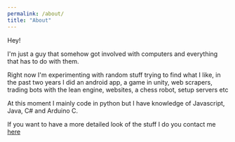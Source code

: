 ```yaml
---
permalink: /about/
title: "About"
---
```


Hey!

I'm just a guy that somehow got involved with computers and everything that has to do with them.

Right now I'm experimenting with random stuff trying to find what I like, in the past two years I did an android app, a game in unity, web scrapers, trading bots with the lean engine, websites, a chess robot, setup servers etc

At this moment I mainly code in python but I have knowledge of Javascript, Java, C# and Arduino C.

If you want to have a more detailed look of the stuff I do you contact me [here](mailto:buissness@bskdany.com)<br />
